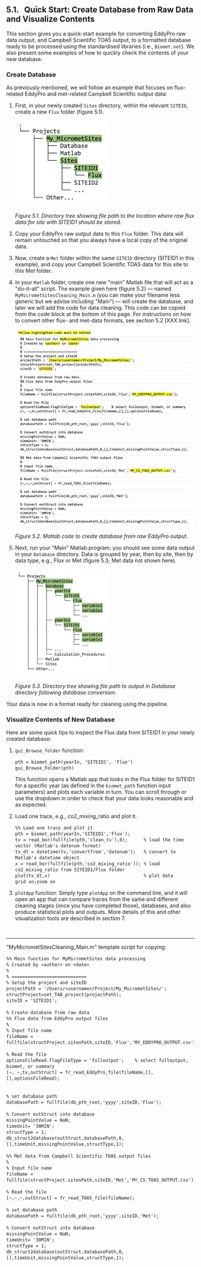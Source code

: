 ## 5.1. &nbsp; Quick Start: Create Database from Raw Data and Visualize Contents

This section gives you a quick-start example for converting EddyPro raw data output, and Campbell Scientific TOA5 output, to a formatted database ready to be processed using the standardised libraries (i.e., `Biomet.net`). We also present some examples of how to quickly check the contents of your new database.

### Create Database

As previously mentioned, we will follow an example that focuses on flux-related EddyPro and met-related Campbell Scientific output data:

1. First, in your newly created `Sites` directory, within the relevant `SITEID`, create a new `Flux` folder (figure 5.1). 

    <img src="images/directory_trees/DirectoryTree3a_short.jpg" alt="DirectoryTree:SitesDirectory" width="250"/>

    *Figure 5.1. Directory tree showing file path to the location where raw flux data for site with SITEID1 should be stored.*

2. Copy your EddyPro raw output data to this `Flux` folder. This data will remain untouched so that you always have a local copy of the original data.

3. Now, create a `Met` folder within the same `SITEID` directory (SITEID1 in this example), and copy your Campbell Scientific TOA5 data for this site to this Met folder. 

4. In your `Matlab` folder, create one new "main" Matlab file that will act as a "do-it-all" script. The example given here (figure 5.2) &mdash; named `MyMicrometSitesCleaning_Main.m` (you can make your filename less generic but we advise including "Main") &mdash; will create the database, and later we will add the code for data cleaning. This code can be copied from the code block at the bottom of this page. For instructions on how to convert other flux- and met-data formats, see section 5.2 [XXX link].

    <img src="images/matlab/Template_MyMicrometSites2c.jpg" alt="DirectoryTree:MatlabMainScript" width="600"/>
    
    *Figure 5.2. Matlab code to create database from raw EddyPro output.*

5. Next, run your "Main" Matlab program; you should see some data output in your `Database` directory. Data is grouped by year, then by site, then by data type, e.g., Flux or Met (figure 5.3; Met data not shown here).

    <img src="images/directory_trees/DirectoryTree5a_short.jpg" alt="DirectoryTree:DatabaseStructure" width="250"/>

    *Figure 5.3. Directory tree showing file path to output in Database directory following database conversion.*

Your data is now in a format ready for cleaning using the pipeline.

### Visualize Contents of New Database

Here are some quick tips to inspect the Flux data from SITEID1 in your newly created database:

1. `gui_Browse_folder` function: 
    ```
    pth = biomet_path(yearIn, 'SITEID1', 'Flux')
    gui_Browse_Folder(pth)
    ```
    This function opens a Matlab app that looks in the Flux folder for SITEID1 for a specific year (as defined in the `biomet_path` function input parameters) and plots each variable in turn. You can scroll through or use the dropdown in order to check that your data looks reasonable and as expected. 

2. Load one trace, e.g., co2_mixing_ratio and plot it. 
    ```
    %% Load one trace and plot it
    pth = biomet_path(yearIn,'SITEID1','Flux');   
    tv = read_bor(fullfile(pth,'clean_tv'),8);      % load the time vector (Matlab's datenum format)
    tv_dt = datetime(tv,'convertfrom','datenum');   % convert to Matlab's datetime object
    x = read_bor(fullfile(pth,'co2_mixing_ratio')); % load co2_mixing_ratio from SITEID1/Flux folder
    plot(tv_dt,x)                                   % plot data
    grid on;zoom on
    ```

3. `plotApp` function:
Simply type `plotApp` on the command line, and it will open an app that can compare traces from the same and different cleaning stages (once you have completed those), databases, and also produce statistical plots and outputs. More details of this and other visualization tools are described in section 7. 



<br>
<hr>

"MyMicrometSitesCleaning_Main.m" template script for copying:
```
%% Main function for MyMicrometSites data processing
% Created by <author> on <date>
% 
% ============================
% Setup the project and siteID
projectPath = '/Users/<username>/Project/My_MicrometSites/';
structProject=set_TAB_project(projectPath);
siteID = 'SITEID1';

% Create database from raw data
%% Flux data from EddyPro output files
%
% Input file name
fileName = fullfile(structProject.sitesPath,siteID,'Flux','MY_EDDYPRO_OUTPUT.csv');

% Read the file 
optionsFileRead.flagFileType = 'fulloutput';    % select fulloutput, biomet, or summary
[~, ~,tv,outStruct] = fr_read_EddyPro_file(fileName,[],[],optionsFileRead);


% set database path 
databasePath = fullfile(db_pth_root,'yyyy',siteID,'Flux'); 

% Convert outStruct into database 
missingPointValue = NaN; 
timeUnit= '30MIN'; 
structType = 1; 
db_struct2database(outStruct,databasePath,0,[],timeUnit,missingPointValue,structType,1); 

%% Met data from Campbell Scientific TOA5 output files
%
% Input file name
fileName = fullfile(structProject.sitesPath,siteID,'Met','MY_CS_TOA5_OUTPUT.csv');

% Read the file 
[~,~,~,outStruct] = fr_read_TOA5_file(fileName); 

% set database path 
databasePath = fullfile(db_pth_root,'yyyy',siteID,'Met'); 

% Convert outStruct into database 
missingPointValue = NaN; 
timeUnit= '30MIN'; 
structType = 1; 
db_struct2database(outStruct,databasePath,0,[],timeUnit,missingPointValue,structType,1); 
```

